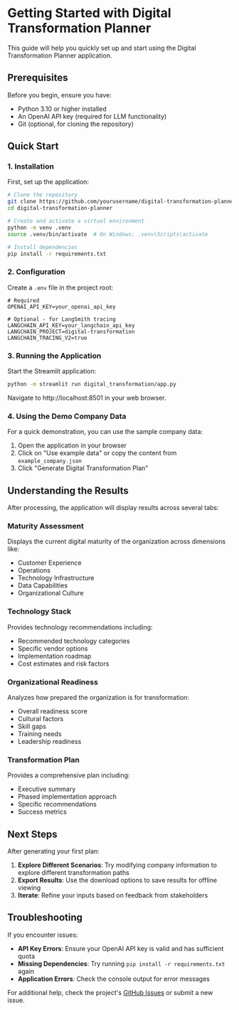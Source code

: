 # Getting Started with Digital Transformation Planner

This guide will help you quickly set up and start using the Digital Transformation Planner application.

## Prerequisites

Before you begin, ensure you have:

- Python 3.10 or higher installed
- An OpenAI API key (required for LLM functionality)
- Git (optional, for cloning the repository)

## Quick Start

### 1. Installation

First, set up the application:

```bash
# Clone the repository
git clone https://github.com/yourusername/digital-transformation-planner.git
cd digital-transformation-planner

# Create and activate a virtual environment
python -m venv .venv
source .venv/bin/activate  # On Windows: .venv\Scripts\activate

# Install dependencies
pip install -r requirements.txt
```

### 2. Configuration

Create a `.env` file in the project root:

```
# Required
OPENAI_API_KEY=your_openai_api_key

# Optional - for LangSmith tracing
LANGCHAIN_API_KEY=your_langchain_api_key
LANGCHAIN_PROJECT=digital-transformation
LANGCHAIN_TRACING_V2=true
```

### 3. Running the Application

Start the Streamlit application:

```bash
python -m streamlit run digital_transformation/app.py
```

Navigate to http://localhost:8501 in your web browser.

### 4. Using the Demo Company Data

For a quick demonstration, you can use the sample company data:

1. Open the application in your browser
2. Click on "Use example data" or copy the content from `example_company.json`
3. Click "Generate Digital Transformation Plan"

## Understanding the Results

After processing, the application will display results across several tabs:

### Maturity Assessment

Displays the current digital maturity of the organization across dimensions like:
- Customer Experience
- Operations
- Technology Infrastructure
- Data Capabilities
- Organizational Culture

### Technology Stack

Provides technology recommendations including:
- Recommended technology categories
- Specific vendor options
- Implementation roadmap
- Cost estimates and risk factors

### Organizational Readiness

Analyzes how prepared the organization is for transformation:
- Overall readiness score
- Cultural factors
- Skill gaps
- Training needs
- Leadership readiness

### Transformation Plan

Provides a comprehensive plan including:
- Executive summary
- Phased implementation approach
- Specific recommendations
- Success metrics

## Next Steps

After generating your first plan:

1. **Explore Different Scenarios**: Try modifying company information to explore different transformation paths
2. **Export Results**: Use the download options to save results for offline viewing
3. **Iterate**: Refine your inputs based on feedback from stakeholders

## Troubleshooting

If you encounter issues:

- **API Key Errors**: Ensure your OpenAI API key is valid and has sufficient quota
- **Missing Dependencies**: Try running `pip install -r requirements.txt` again
- **Application Errors**: Check the console output for error messages

For additional help, check the project's [GitHub Issues](https://github.com/yourusername/digital-transformation-planner/issues) or submit a new issue. 